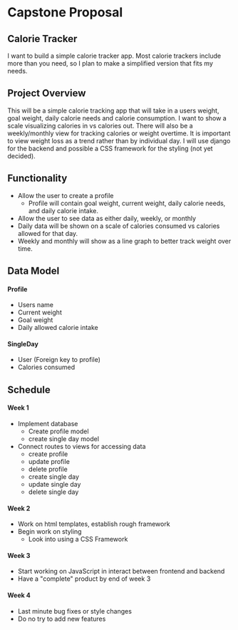 
# Capstone Proposal

## Calorie Tracker
I want to build a simple calorie tracker app. Most calorie trackers include more than you need, so I plan to make a simplified version that fits my needs.

## Project Overview
This will be a simple calorie tracking app that will take in a users weight, goal weight, daily calorie needs and calorie consumption. I want to show a scale visualizing calories in vs calories out. There will also be a weekly/monthly view for tracking calories or weight overtime. It is important to view weight loss as a trend rather than by individual day. I will use django for the backend and possible a CSS framework for the styling (not yet decided).

## Functionality
- Allow the user to create a profile
  - Profile will contain goal weight, current weight, daily calorie needs, and daily calorie intake.
- Allow the user to see data as either daily, weekly, or monthly
- Daily data will be shown on a scale of calories consumed vs calories allowed for that day.
- Weekly and monthly will show as a line graph to better track weight over time.

## Data Model

#### Profile
- Users name
- Current weight
- Goal weight
- Daily allowed calorie intake

#### SingleDay
- User (Foreign key to profile)
- Calories consumed


## Schedule
#### Week 1
- Implement database
  - Create profile model
  - create single day model
- Connect routes to views for accessing data
  - create profile
  - update profile
  - delete profile
  - create single day
  - update single day
  - delete single day

#### Week 2
- Work on html templates, establish rough framework
- Begin work on styling
  - Look into using a CSS Framework

#### Week 3
- Start working on JavaScript in interact between frontend and backend
- Have a "complete" product by end of week 3

#### Week 4
- Last minute bug fixes or style changes
- Do no try to add new features